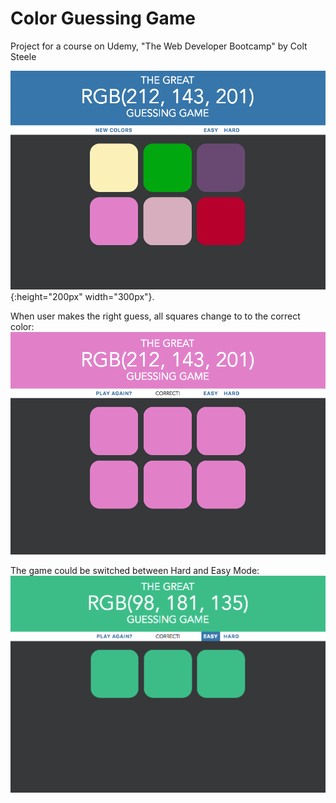 # Color Guessing Game
Project for a course on Udemy, "The Web Developer Bootcamp" by Colt Steele 

![alt text](https://github.com/loanttran/color-guessing-game/blob/master/images/1.png){:height="200px" width="300px"}.

When user makes the right guess, all squares change to to the correct color:
![alt text](https://github.com/loanttran/color-guessing-game/blob/master/images/2.png)

The game could be switched between Hard and Easy Mode:
![alt text](https://github.com/loanttran/color-guessing-game/blob/master/images/3.png)

